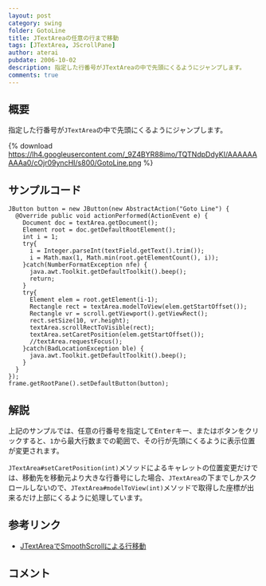 ```yaml
---
layout: post
category: swing
folder: GotoLine
title: JTextAreaの任意の行まで移動
tags: [JTextArea, JScrollPane]
author: aterai
pubdate: 2006-10-02
description: 指定した行番号がJTextAreaの中で先頭にくるようにジャンプします。
comments: true
---
```

## 概要
指定した行番号が`JTextArea`の中で先頭にくるようにジャンプします。

{% download https://lh4.googleusercontent.com/_9Z4BYR88imo/TQTNdpDdyKI/AAAAAAAAAa0/cOjr09yncHI/s800/GotoLine.png %}

## サンプルコード
<pre class="prettyprint"><code>JButton button = new JButton(new AbstractAction("Goto Line") {
  @Override public void actionPerformed(ActionEvent e) {
    Document doc = textArea.getDocument();
    Element root = doc.getDefaultRootElement();
    int i = 1;
    try{
      i = Integer.parseInt(textField.getText().trim());
      i = Math.max(1, Math.min(root.getElementCount(), i));
    }catch(NumberFormatException nfe) {
      java.awt.Toolkit.getDefaultToolkit().beep();
      return;
    }
    try{
      Element elem = root.getElement(i-1);
      Rectangle rect = textArea.modelToView(elem.getStartOffset());
      Rectangle vr = scroll.getViewport().getViewRect();
      rect.setSize(10, vr.height);
      textArea.scrollRectToVisible(rect);
      textArea.setCaretPosition(elem.getStartOffset());
      //textArea.requestFocus();
    }catch(BadLocationException ble) {
      java.awt.Toolkit.getDefaultToolkit().beep();
    }
  }
});
frame.getRootPane().setDefaultButton(button);
</code></pre>

## 解説
上記のサンプルでは、任意の行番号を指定して<kbd>Enter</kbd>キー、またはボタンをクリックすると、`1`から最大行数までの範囲で、その行が先頭にくるように表示位置が変更されます。

`JTextArea#setCaretPosition(int)`メソッドによるキャレットの位置変更だけでは、移動先を移動元より大きな行番号にした場合、`JTextArea`の下までしかスクロールしないので、`JTextArea#modelToView(int)`メソッドで取得した座標が出来るだけ上部にくるように処理しています。

## 参考リンク
- [JTextAreaでSmoothScrollによる行移動](http://ateraimemo.com/Swing/SmoothScroll.html)

<!-- dummy comment line for breaking list -->

## コメント
